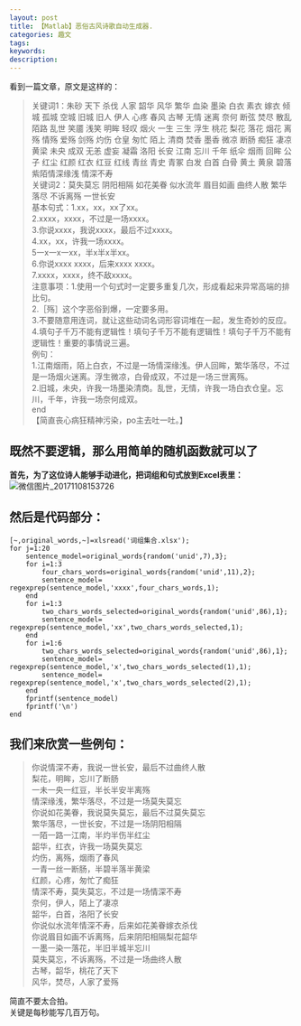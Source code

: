 ```yaml
---
layout: post
title: 【Matlab】恶俗古风诗歌自动生成器.
categories: 趣文
tags:
keywords:
description:
---
```


看到一篇文章，原文是这样的：
>关键词1：朱砂 天下 杀伐 人家 韶华 风华 繁华 血染 墨染 白衣 素衣 嫁衣 倾城 孤城 空城 旧城 旧人 伊人 心疼 春风 古琴 无情 迷离 奈何 断弦 焚尽 散乱 陌路 乱世 笑靥 浅笑 明眸 轻叹 烟火 一生 三生 浮生 桃花 梨花 落花 烟花 离殇 情殇 爱殇 剑殇 灼伤 仓皇 匆忙 陌上 清商 焚香 墨香 微凉 断肠 痴狂 凄凉 黄梁 未央 成双 无恙 虚妄 凝霜 洛阳 长安 江南 忘川 千年 纸伞 烟雨 回眸 公子 红尘 红颜 红衣 红豆 红线 青丝 青史 青冢 白发 白首 白骨 黄土 黄泉 碧落 紫陌情深缘浅 情深不寿  
关键词2：莫失莫忘 阴阳相隔 如花美眷 似水流年 眉目如画 曲终人散 繁华落尽 不诉离殇 一世长安  
基本句式：1.xx，xx，xx了xx。  
2.xxxx，xxxx，不过是一场xxxx。  
3.你说xxxx，我说xxxx，最后不过xxxx。  
4.xx，xx，许我一场xxxx。  
5一x一x一xx，半x半x半xx。  
6.你说xxxx xxxx，后来xxxx xxxx。  
7.xxxx，xxxx，终不敌xxxx。  
注意事项：1.使用一个句式时一定要多重复几次，形成看起来异常高端的排比句。  
2.［殇］这个字恶俗到爆，一定要多用。  
3.不要随意用连词，就让这些动词名词形容词堆在一起，发生奇妙的反应。  
4.填句子千万不能有逻辑性！填句子千万不能有逻辑性！填句子千万不能有逻辑性！重要的事情说三遍。  
例句：  
1.江南烟雨，陌上白衣，不过是一场情深缘浅。伊人回眸，繁华落尽，不过是一场烟火迷离。浮生微凉，白骨成双，不过是一场三世离殇。  
2.旧城，未央，许我一场墨染清商。乱世，无情，许我一场白衣仓皇。忘川，千年，许我一场奈何成双。  
end  
【简直丧心病狂精神污染，po主去吐一吐。】   


## 既然不要逻辑，那么用简单的随机函数就可以了

**首先，为了这位诗人能够手动进化，把词组和句式放到Excel表里：**  
![微信图片_20171108153726](https://i.imgur.com/Ult3OEU.jpg)

## 然后是代码部分：

```
[~,original_words,~]=xlsread('词组集合.xlsx');
for j=1:20
    sentence_model=original_words{random('unid',7),3};
    for i=1:3
        four_chars_words=original_words{random('unid',11),2};
        sentence_model= regexprep(sentence_model,'xxxx',four_chars_words,1);
    end
    for i=1:3
        two_chars_words_selected=original_words{random('unid',86),1};
        sentence_model= regexprep(sentence_model,'xx',two_chars_words_selected,1);
    end
    for i=1:6
        two_chars_words_selected=original_words{random('unid',86),1};
        sentence_model= regexprep(sentence_model,'x',two_chars_words_selected(1),1);
        sentence_model= regexprep(sentence_model,'x',two_chars_words_selected(2),1);
    end
    fprintf(sentence_model)
    fprintf('\n')
end
```

## 我们来欣赏一些例句：

>你说情深不寿，我说一世长安，最后不过曲终人散  
梨花，明眸，忘川了断肠  
一未一央一红豆，半长半安半离殇  
情深缘浅，繁华落尽，不过是一场莫失莫忘  
你说如花美眷，我说莫失莫忘，最后不过莫失莫忘  
繁华落尽，一世长安，不过是一场阴阳相隔  
一陌一路一江南，半灼半伤半红尘  
韶华，红衣，许我一场莫失莫忘  
灼伤，离殇，烟雨了春风  
一青一丝一断肠，半碧半落半黄梁  
红颜，心疼，匆忙了痴狂  
情深不寿，莫失莫忘，不过是一场情深不寿  
奈何，伊人，陌上了凄凉  
韶华，白首，洛阳了长安  
你说似水流年情深不寿，后来如花美眷嫁衣杀伐  
你说眉目如画不诉离殇，后来阴阳相隔梨花韶华  
一墨一染一落花，半旧半城半忘川  
莫失莫忘，不诉离殇，不过是一场曲终人散  
古琴，韶华，桃花了天下  
风华，焚尽，人家了爱殇  


简直不要太合拍。  
关键是每秒能写几百万句。  
